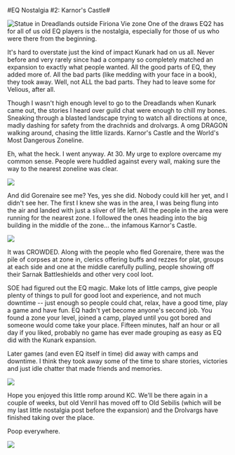 #EQ Nostalgia #2: Karnor's Castle#

![Statue in Dreadlands outside Firiona Vie zone](http://westkarana.com/wp-content/uploads/2007/10/kc1.png) One of the draws EQ2 has for all of us old EQ players is the nostalgia, especially for those of us who were there from the beginning. 

It's hard to overstate just the kind of impact Kunark had on us all. Never before and very rarely since had a company so completely matched an expansion to exactly what people wanted. All the good parts of EQ, they added more of. All the bad parts (like medding with your face in a book), they took away. Well, not ALL the bad parts. They had to leave some for Velious, after all.

Though I wasn't high enough level to go to the Dreadlands when Kunark came out, the stories I heard over guild chat were enough to chill my bones. Sneaking through a blasted landscape trying to watch all directions at once, madly dashing for safety from the drachnids and drolvargs. A omg DRAGON walking around, chasing the little lizards. Karnor's Castle and the World's Most Dangerous Zoneline.

Eh, what the heck. I went anyway. At 30. My urge to explore overcame my common sense. People were huddled against every wall, making sure the way to the nearest zoneline was clear.

![](http://westkarana.com/wp-content/uploads/2007/10/kc2.png)



And did Gorenaire see me? Yes, yes she did. Nobody could kill her yet, and I didn't see her. The first I knew she was in the area, I was being flung into the air and landed with just a sliver of life left. All the people in the area were running for the nearest zone. I followed the ones heading into the big building in the middle of the zone... the infamous Karnor's Castle.

![](http://westkarana.com/wp-content/uploads/2007/10/kc4.png)



It was CROWDED. Along with the people who fled Gorenaire, there was the pile of corpses at zone in, clerics offering buffs and rezzes for plat, groups at each side and one at the middle carefully pulling, people showing off their Sarnak Battleshields and other very cool loot.

SOE had figured out the EQ magic. Make lots of little camps, give people plenty of things to pull for good loot and experience, and not much downtime -- just enough so people could chat, relax, have a good time, play a game and have fun. EQ hadn't yet become anyone's second job. You found a zone your level, joined a camp, played until you got bored and someone would come take your place. Fifteen minutes, half an hour or all day if you liked, probably no game has ever made grouping as easy as EQ did with the Kunark expansion.

Later games (and even EQ itself in time) did away with camps and downtime. I think they took away some of the time to share stories, victories and just idle chatter that made friends and memories.

![](http://westkarana.com/wp-content/uploads/2007/10/kc5.png)



Hope you enjoyed this little romp around KC. We'll be there again in a couple of weeks, but old Venril has moved off to Old Sebilis (which will be my last little nostalgia post before the expansion) and the Drolvargs have finished taking over the place.

Poop everywhere.

![](http://westkarana.com/wp-content/uploads/2007/10/kc6.png)







